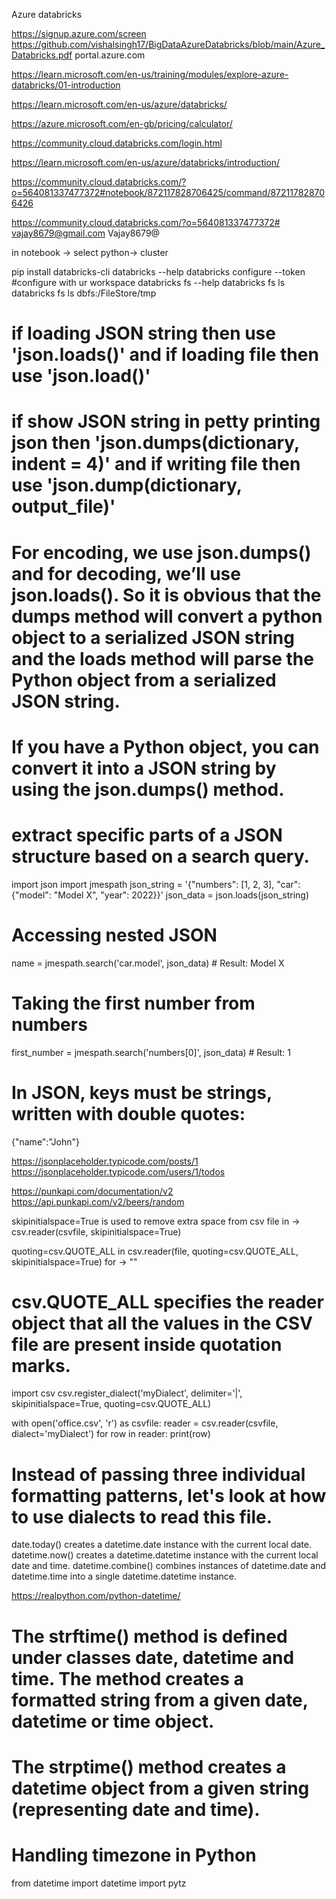 
Azure databricks

https://signup.azure.com/screen
https://github.com/vishalsingh17/BigDataAzureDatabricks/blob/main/Azure_Databricks.pdf
portal.azure.com

https://learn.microsoft.com/en-us/training/modules/explore-azure-databricks/01-introduction

https://learn.microsoft.com/en-us/azure/databricks/

https://azure.microsoft.com/en-gb/pricing/calculator/

https://community.cloud.databricks.com/login.html

https://learn.microsoft.com/en-us/azure/databricks/introduction/

https://community.cloud.databricks.com/?o=564081337477372#notebook/872117828706425/command/872117828706426

https://community.cloud.databricks.com/?o=564081337477372#
vajay8679@gmail.com
Vajay8679@



in notebook -> select python-> cluster




pip install databricks-cli
databricks --help
databricks configure --token   #configure with ur workspace
databricks fs --help
databricks fs ls
databricks fs ls dbfs:/FileStore/tmp



# if loading JSON string  then use 'json.loads()' and if loading file then use 'json.load()'
# if show JSON string in petty printing json then 'json.dumps(dictionary, indent = 4)' and if writing file then use 'json.dump(dictionary, output_file)'

# For encoding, we use json.dumps() and for decoding, we’ll use json.loads(). So it is obvious that the dumps method will convert a python object to a serialized JSON string and the loads method will parse the Python object from a serialized JSON string.

# If you have a Python object, you can convert it into a JSON string by using the json.dumps() method.



# extract specific parts of a JSON structure based on a search query.

import json
import jmespath
json_string = '{"numbers": [1, 2, 3], "car": {"model": "Model X", "year": 2022}}'
json_data = json.loads(json_string) 
# Accessing nested JSON 
name = jmespath.search('car.model', json_data) # Result: Model X 
# Taking the first number from numbers 
first_number = jmespath.search('numbers[0]', json_data)  # Result: 1


# In JSON, keys must be strings, written with double quotes:

{"name":"John"}



https://jsonplaceholder.typicode.com/posts/1
https://jsonplaceholder.typicode.com/users/1/todos



https://punkapi.com/documentation/v2
https://api.punkapi.com/v2/beers/random


skipinitialspace=True is used to remove extra space from csv file in -> csv.reader(csvfile, skipinitialspace=True)

quoting=csv.QUOTE_ALL  in csv.reader(file, quoting=csv.QUOTE_ALL, skipinitialspace=True) for -> ""
# csv.QUOTE_ALL specifies the reader object that all the values in the CSV file are present inside quotation marks.


import csv
csv.register_dialect('myDialect',
                     delimiter='|',
                     skipinitialspace=True,
                     quoting=csv.QUOTE_ALL)

with open('office.csv', 'r') as csvfile:
    reader = csv.reader(csvfile, dialect='myDialect')
    for row in reader:
        print(row)


# Instead of passing three individual formatting patterns, let's look at how to use dialects to read this file.



date.today() creates a datetime.date instance with the current local date.
datetime.now() creates a datetime.datetime instance with the current local date and time.
datetime.combine() combines instances of datetime.date and datetime.time into a single datetime.datetime instance.


https://realpython.com/python-datetime/


# The strftime() method is defined under classes date, datetime and time. The method creates a formatted string from a given date, datetime or time object.

# The strptime() method creates a datetime object from a given string (representing date and time). 

# Handling timezone in Python
from datetime import datetime
import pytz